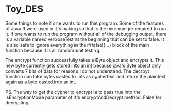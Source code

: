 # Toy_DES

Some things to note if one wants to run this program. Some of the features of Java 9 were used in it's making so that is the minimum jre
required to run it. If one wants to run the program without all of the debugging output, there is a variable named verboseTest at the beginning that can be set to false. It is also safe to ignore everything in the if(false){...} block of the main function because it is all random unit testing.

The encrypt function successfully takes a Byte object and encrypts it. This new byte currently gets stored into an int because java's Byte object only converts 7 bits of data for reasons I do not understand. The decrpyt function can take bytes casted to ints as cyphertext and return the plaintext, again as a byte casted into an int.

PS. The way to get the cypher to encrypt is to pass true into the isEncryptionMode parameter of it's encryptAndDecrypt method. False for decrypting.
